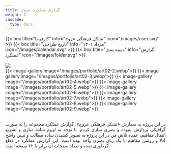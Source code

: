 ```yaml
---
title: گزارش عملکرد عروج
weight: 2
cascade:
  type: docs
---
```


<!-- لینک به Fancybox -->
<link rel="stylesheet" href="https://cdn.jsdelivr.net/npm/@fancyapps/ui@4/dist/fancybox.css" />
<script src="https://cdn.jsdelivr.net/npm/@fancyapps/ui@4/dist/fancybox.umd.js"></script>


<!-- جزئیات -->
<div class="detail">
{{< box title="کارفرما" info="تشکل فرهنگی عروج" icon="/images/user.svg" >}}
{{< box title="تاریخ طراحی" info="مرداد ۱۴۰۱" icon="/images/calendar.svg" >}}
{{< box title="دسته بندی" info="گزارش عملکرد" icon="/images/folder.svg" >}}
</div>

<br/>

<!-- تصاویر -->
<div class="main-image">
  <a href="/images/portfolio/art02-1.webp" data-fancybox="gallery">
    <img src="/images/portfolio/art02-1.webp"/>
  </a>
</div>

<div class="thumbnail-gallery">
  {{< image-gallery image="/images/portfolio/art02-2.webp">}}
  {{< image-gallery image="/images/portfolio/art02-3.webp">}}
  {{< image-gallery image="/images/portfolio/art02-4.webp">}}
  {{< image-gallery image="/images/portfolio/art02-5.webp">}}
  {{< image-gallery image="/images/portfolio/art02-6.webp">}}
  {{< image-gallery image="/images/portfolio/art02-7.webp">}}
  {{< image-gallery image="/images/portfolio/art02-8.webp">}}
  {{< image-gallery image="/images/portfolio/art02-9.webp">}}
</div>

<br/>


<!-- توضیحات -->
<p style="text-align: justify;">
در این پروژه به سفارش «تشکل فرهنگی عروج»، گزارش عملکرد مجموعه را به صورت گرافیکی پردازش نموده و بصری‌ سازی کردم. با توجه به لزوم ساده سازی و تسریع انتقال مفاهیم، عمده تلاش من در این پروژه به تصویر کشیدن ساده مطالب و تببین واضح و روشن مفاهیم با یک زبان بصری واحد بوده است. این گزارش عملکرد در قطع A4 گردآوری شده و تعداد صفحات آن برابر با ۲۲ صفحه است.
</p>
